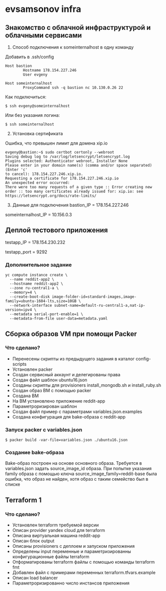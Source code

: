 # evsamsonov infra

## Знакомство с облачной инфраструктурой и облачными сервисами

1. Способ подключения к someinternalhost в одну команду

Добавить в .ssh/config
```
Host bastion
        Hostname 178.154.227.246
        User evgeny

Host someinternalhost
        ProxyCommand ssh -q bastion nc 10.130.0.26 22
```
Как подключиться:
```
$ ssh evgeny@someinternalhost
```

Или без указания логина:
```
$ ssh someinternalhost
```

2. Установка сертификата

Ошибка, что превышен лимит для домена xip.io

```
evgeny@bastion:~$ sudo certbot certonly --webroot
Saving debug log to /var/log/letsencrypt/letsencrypt.log
Plugins selected: Authenticator webroot, Installer None
Please enter in your domain name(s) (comma and/or space separated)  (Enter 'c'
to cancel): 178.154.227.246.xip.io.
Requesting a certificate for 178.154.227.246.xip.io
An unexpected error occurred:
There were too many requests of a given type :: Error creating new order :: too many certificates already issued for: xip.io: see https://letsencrypt.org/docs/rate-limits/
```

3. Данные для подключения
bastion_IP = 178.154.227.246

someinternalhost_IP = 10.156.0.3

## Деплой тестового приложения

testapp_IP = 178.154.230.232

testapp_port = 9292

### Дополнительное задание
```
yc compute instance create \
  --name reddit-app2 \
  --hostname reddit-app2 \
  --zone ru-central1-a \
  --memory=4 \
  --create-boot-disk image-folder-id=standard-images,image-family=ubuntu-1604-lts,size=10GB \
  --network-interface subnet-name=default-ru-central1-a,nat-ip-version=ipv4 \
  --metadata serial-port-enable=1 \
  --metadata-from-file user-data=metadata.yaml
```

## Сборка образов VM при помощи Packer

### Что сделано?

- Перенесены скрипты из предыдущего задания в каталог config-scripts
- Установлен packer
- Создан сервисный аккаунт и делегированы права
- Создан файл шаблон ubuntu16.json
- Созданы скрипты для provisioners install_mongodb.sh и install_ruby.sh
- Создан образ ВМ с помощью packer
- Создана ВМ
- На ВМ установлено приложение reddit-app
- Параметроризирован шаблон
- Создан файл пример с параметрами variables.json.examples
- Создана конфигурация для bake-образа с reddit-app

### Запуск packer c variables.json

```
$ packer build -var-file=variables.json ./ubuntu16.json
```

### Создание bake-образа

Bake-образ построен на основе основного образа. Требуется в variables.json задать source_image_id образа. При попытке указания family образа с помощью ключа source_image_family=reddit-base была ошибка, что образ не найден, хотя образ с таким семейство был в списке

## Terraform 1

### Что сделано?

- Установлен terraform требуемой версии
- Описан provider yandex cloud для terraform
- Описана виртуальная машина reddit-app
- Описан блок output
- Описаны provisioners с деплоем и запуском приложения
- Определены input переменные и параметризированны конфигурационные файлы terraform
- Отформатированы terraform файлы с помощью команды terraform fmt
- Добавлен файл с примерами переменных terraform.tfvars.example
- Описан load balancer
- Параметроризированно число инстансов приложения
